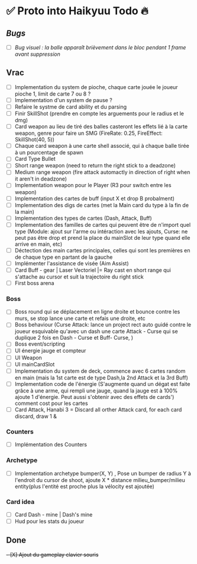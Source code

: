 # ✅ Proto into Haikyuu Todo :fire:

## *Bugs*
- [ ] *Bug visuel : la balle apparaît brièvement dans le bloc pendant 1 frame avant suppression*

## Vrac
- [ ] Implementation du system de pioche, chaque carte jouée le joueur pioche 1, limit de carte 7 ou 8 ?  
- [ ] Implementation d'un system de pause ? 
- [ ] Refaire le systme de card ability et du parsing
- [ ] Finir SkillShot (prendre en compte les arguements pour le radius et le dmg)
- [ ] Card weapon au lieu de tiré des balles casteront les effets lié à la carte weapon, genre pour faire un SMG (FireRate: 0.25, FireEffect: SkillShot(40, 5)) 
- [ ] Chaque card weapon à une carte shell associé, qui à chaque balle tirée à un pourcentage de spawn 
- [ ] Card Type Bullet
- [ ] Short range weapon (need to return the right stick to a deadzone)
- [ ] Medium range weapon (fire attack automactly in direction of right when it aren't in deadzone)
- [ ] Implementation weapon pour le Player (R3 pour switch entre les weapon)
- [ ] Implementation des cartes de buff (input X et drop B probalment)
- [ ] Implementation des digs de cartes (met la Main card du type à la fin de la main)
- [ ] Implementation des types de cartes (Dash, Attack, Buff)
- [ ] Implementation des familles de cartes qui peuvent être de n'import quel type (Module: ajout sur l'arme ou intéraction avec les ajouts, Curse: ne peut pas être drop et prend la place du mainSlot de leur type quand elle arrive en main, etc)
- [ ] Déctection des main cartes principales, celles qui sont les premières en de chaque type en partant de la gauche
- [ ] Implémenter l'assistance de visée (Aim Assist)
- [ ] Card Buff - gear | Laser Vectoriel |= Ray cast en short range qui s'attache au cursor et suit la trajectoire du right stick
- [ ] First boss arena
### Boss
- [ ] Boss round qui se déplacement en ligne droite et bounce contre les murs, se stop lance une carte et refais une droite, etc 
- [ ] Boss behaviour (Curse Attack: lance un project rect auto guidé contre le joueur esquivable qu'avec un dash une carte Attack - Curse qui se duplique 2 fois en Dash - Curse et Buff- Curse,  )
- [ ] Boss event/scripting
- [ ] UI énergie jauge et compteur
- [ ] UI Weapon
- [ ] UI mainCardSlot
- [ ] Implementation du system de deck, commence avec 6 cartes random en main (mais la 1st carte est de type Dash,la 2nd Attack et la 3rd Buff)
- [ ] Implementation code de l'énergie (S'augmente quand un dégat est faite grâce à une arme, qui rempli une jauge, quand la jauge est à 100% ajoute 1 d'énergie. Peut aussi s'obtenir avec des effets de cards') comment cost pour les cartes
- [ ] Card Attack, Hanabi 3 = Discard all orther Attack card, for each card discard, draw 1 & 
### Counters
- [ ] Implémentation des Counters
### Archetype
- [ ] Implementation archetype bumper(X, Y) , Pose un bumper de radius Y à l'endroit du cursor de shoot, ajoute X * distance milieu_bumper/milieu entity(plus l'entité est proche plus la vélocity est ajoutée)
### Card idea
- [ ] Card Dash - mine | Dash's mine
- [ ] Hud pour les stats du joueur
## Done
~~- [X] Ajout du gameplay clavier souris~~
